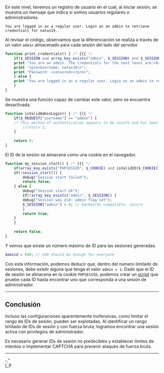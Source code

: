 En este nivel, tenemos un registro de usuario en el cual, al iniciar sesión, se muestra un mensaje que indica si somos usuarios regulares o administradores.
```
You are logged in as a regular user. Login as an admin to retrieve credentials for natas19.
```
 
Al revisar el código, observamos que la diferenciación se realiza a través de un valor `admin` almacenado para cada sesión del lado del servidor.
```php
function print_credentials() { /* {{{ */
    if($_SESSION and array_key_exists("admin", $_SESSION) and $_SESSION["admin"] == 1) {
    print "You are an admin. The credentials for the next level are:<br>";
    print "<pre>Username: natas19\n";
    print "Password: <censored></pre>";
    } else {
    print "You are logged in as a regular user. Login as an admin to retrieve credentials for natas19.";
    }
}
```

Se muestra una función capaz de cambiar este valor, pero se encuentra desactivada.
```php
function isValidAdminLogin() { /* {{{ */
    if($_REQUEST["username"] == "admin") {
    /* This method of authentication appears to be unsafe and has been disabled for now. */
        //return 1;
    }
    
    return 0;
}
```

El ID de la sesión se almacena como una cookie en el navegador.
```php
function my_session_start() { /* {{{ */
    if(array_key_exists("PHPSESSID", $_COOKIE) and isValidID($_COOKIE["PHPSESSID"])) {
    if(!session_start()) {
        debug("Session start failed");
        return false;
    } else {
        debug("Session start ok");
        if(!array_key_exists("admin", $_SESSION)) {
        debug("Session was old: admin flag set");
        $_SESSION["admin"] = 0; // backwards compatible, secure
        }
        return true;
    }
    }
    
    return false;
}
```

Y vemos que existe un número máximo de ID para las sesiones generadas.
```php
$maxid = 640; // 640 should be enough for everyone
```

Con esta información, podemos deducir que, dentro del número limitado de sesiones, debe existir alguna que tenga el valor `admin = 1`. Dado que el ID de sesión se almacena en la cookie `PHPSESSID`, podemos crear un [script](https://github.com/IberoGIC/gic-level-2/blob/main/Challenges/OTW_Natas/Lvl_18/Ordenmoria/script.py) que pruebe cada ID hasta encontrar uno que corresponda a una sesión de administrador.

---
## **Conclusión**
 
 Incluso las configuraciones aparentemente inofensivas, como limitar el rango de IDs de sesión, pueden ser explotadas. Al identificar un rango limitado de IDs de sesión y con fuerza bruta, logramos encontrar una sesión activa con privilegios de administrador.

Es necesario generar IDs de sesión no predecibles y establecer límites de intentos o implementar CAPTCHA para prevenir ataques de fuerza bruta.

---
-,"  
[_P